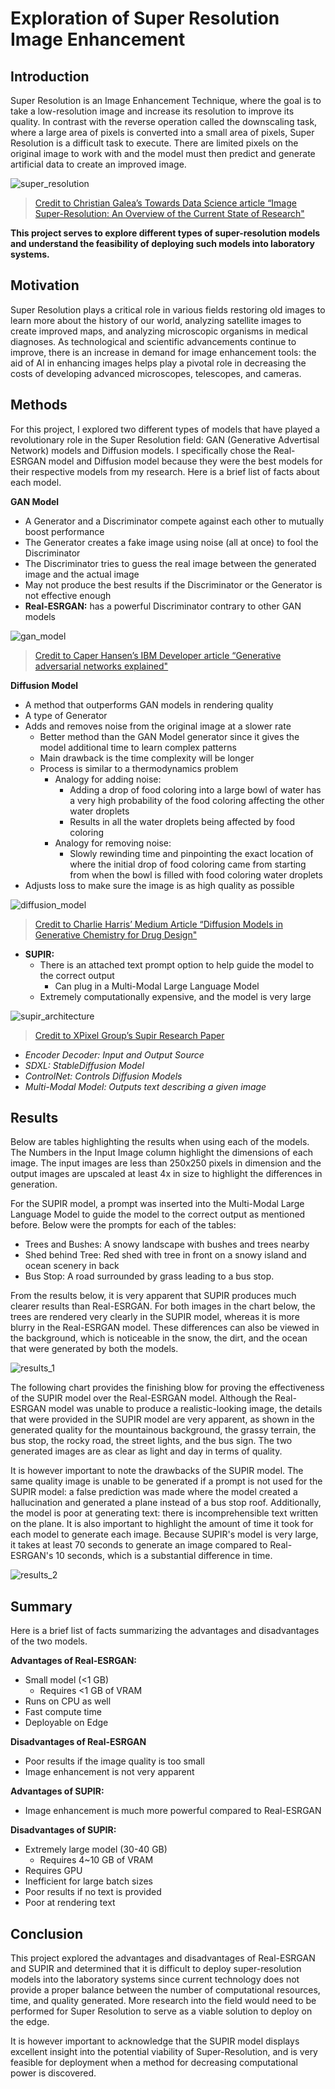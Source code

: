 # Exploration of Super Resolution Image Enhancement

## Introduction
Super Resolution is an Image Enhancement Technique, where the goal is to take a low-resolution image and increase its resolution to improve its quality. In contrast with the reverse operation called the downscaling task, where a large area of pixels is converted into a small area of pixels, Super Resolution is a difficult task to execute. There are limited pixels on the original image to work with and the model must then predict and generate artificial data to create an improved image. 

![super_resolution](./imgs/super_resolution.png)
> [Credit to Christian Galea’s Towards Data Science article “Image Super-Resolution: An Overview of the Current State of Research"](https://towardsdatascience.com/image-super-resolution-an-overview-of-the-current-state-of-research-94294a77ed5a)


**This project serves to explore different types of super-resolution models and understand the feasibility of deploying such models into laboratory systems.**

## Motivation
Super Resolution plays a critical role in various fields restoring old images to learn more about the history of our world, analyzing satellite images to create improved maps, and analyzing microscopic organisms in medical diagnoses. As technological and scientific advancements continue to improve, there is an increase in demand for image enhancement tools: the aid of AI in enhancing images helps play a pivotal role in decreasing the costs of developing advanced microscopes, telescopes, and cameras.

## Methods
For this project, I explored two different types of models that have played a revolutionary role in the Super Resolution field: GAN (Generative Advertisal Network) models and Diffusion models. I specifically chose the Real-ESRGAN model and Diffusion model because they were the best models for their respective models from my research. Here is a brief list of facts about each model.

**GAN Model**
- A Generator and a Discriminator compete against each other to mutually boost performance
- The Generator creates a fake image using noise (all at once) to fool the Discriminator
- The Discriminator tries to guess the real image between the generated image and the actual image
- May not produce the best results if the Discriminator or the Generator is not effective enough 
- **Real-ESRGAN:** has a powerful Discriminator contrary to other GAN models

![gan_model](./imgs/super_resolution_gan_model.png)
> [Credit to Caper Hansen’s IBM Developer article “Generative adversarial networks explained"](https://developer.ibm.com/articles/generative-adversarial-networks-explained/)

**Diffusion Model**
- A method that outperforms GAN models in rendering quality
- A type of Generator
- Adds and removes noise from the original image at a slower rate
  - Better method than the GAN Model generator since it gives the model additional time to learn complex patterns
  - Main drawback is the time complexity will be longer
  - Process is similar to a thermodynamics problem
    - Analogy for adding noise:
      - Adding a drop of food coloring into a large bowl of water has a very high probability of the food coloring affecting the other water droplets
      - Results in all the water droplets being affected by food coloring
    - Analogy for removing noise:
      - Slowly rewinding time and pinpointing the exact location of where the initial drop of food coloring came from starting from when the bowl is filled with food coloring water droplets 
- Adjusts loss to make sure the image is as high quality as possible

![diffusion_model](./imgs/super_resolution_diffusion_model.png)
> [Credit to Charlie Harris’ Medium Article “Diffusion Models in Generative Chemistry for Drug Design"](https://medium.com/@cch57/exploring-the-promise-of-generative-models-in-chemistry-an-introduction-to-diffusion-models-31530e9d1dcb)

- **SUPIR:**
  - There is an attached text prompt option to help guide the model to the correct output
    - Can plug in a Multi-Modal Large Language Model
  - Extremely computationally expensive, and the model is very large

![supir_architecture](./imgs/super_resolution_supir_arch.png)
> [Credit to XPixel Group’s Supir Research Paper](https://arxiv.org/abs/2401.13627)

  - *Encoder Decoder: Input and Output Source*
  - *SDXL: StableDiffusion Model*
  - *ControlNet: Controls Diffusion Models*
  - *Multi-Modal Model: Outputs text describing a given image*

## Results

Below are tables highlighting the results when using each of the models. The Numbers in the Input Image column highlight the dimensions of each image. The input images are less than 250x250 pixels in dimension and the output images are upscaled at least 4x in size to highlight the differences in generation.

For the SUPIR model, a prompt was inserted into the Multi-Modal Large Language Model to guide the model to the correct output as mentioned before. Below were the prompts for each of the tables:
- Trees and Bushes: A snowy landscape with bushes and trees nearby
- Shed behind Tree: Red shed with tree in front on a snowy island and ocean scenery in back
- Bus Stop: A road surrounded by grass leading to a bus stop.

From the results below, it is very apparent that SUPIR produces much clearer results than Real-ESRGAN. For both images in the chart below, the trees are rendered very clearly in the SUPIR model, whereas it is more blurry in the Real-ESRGAN model. These differences can also be viewed in the background, which is noticeable in the snow, the dirt, and the ocean that were generated by both the models.

![results_1](./imgs/super_resolution_results1.png)

The following chart provides the finishing blow for proving the effectiveness of the SUPIR model over the Real-ESRGAN model. Although the Real-ESRGAN model was unable to produce a realistic-looking image, the details that were provided in the SUPIR model are very apparent, as shown in the generated quality for the mountainous background, the grassy terrain, the bus stop, the rocky road, the street lights, and the bus sign. The two generated images are as clear as light and day in terms of quality.

It is however important to note the drawbacks of the SUPIR model. The same quality image is unable to be generated if a prompt is not used for the SUPIR model: a false prediction was made where the model created a hallucination and generated a plane instead of a bus stop roof. Additionally, the model is poor at generating text: there is incomprehensible text written on the plane. It is also important to highlight the amount of time it took for each model to generate each image. Because SUPIR's model is very large, it takes at least 70 seconds to generate an image compared to Real-ESRGAN's 10 seconds, which is a substantial difference in time.

![results_2](./imgs/super_resolution_results2.png)

## Summary

Here is a brief list of facts summarizing the advantages and disadvantages of the two models.

**Advantages of Real-ESRGAN:**
- Small model (<1 GB)
  - Requires <1 GB of VRAM
- Runs on CPU as well
- Fast compute time
- Deployable on Edge

**Disadvantages of Real-ESRGAN**
- Poor results if the image quality is too small
- Image enhancement is not very apparent

**Advantages of SUPIR:**
- Image enhancement is much more powerful compared to Real-ESRGAN

**Disadvantages of SUPIR:**
- Extremely large model (30-40 GB)
  - Requires 4~10 GB of VRAM
- Requires GPU
- Inefficient for large batch sizes
- Poor results if no text is provided
- Poor at rendering text

## Conclusion

This project explored the advantages and disadvantages of Real-ESRGAN and SUPIR and determined that it is difficult to deploy super-resolution models into the laboratory systems since current technology does not provide a proper balance between the number of computational resources, time, and quality generated. More research into the field would need to be performed for Super Resolution to serve as a viable solution to deploy on the edge.

It is however important to acknowledge that the SUPIR model displays excellent insight into the potential viability of Super-Resolution, and is very feasible for deployment when a method for decreasing computational power is discovered.
